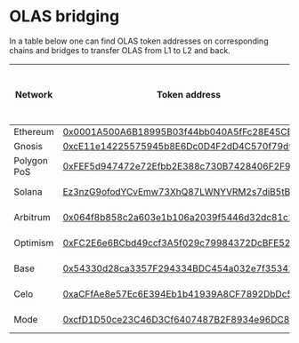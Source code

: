 # OLAS bridging

In a table below one can find OLAS token addresses on corresponding chains and bridges to transfer OLAS from L1 to L2 and back.

| Network     | Token address                                  | Bridge (OLAS from Ethereum to chain)                                  |
|-------------|------------------------------------------------|-----------------------------------------------------------------------|
| Ethereum    | [0x0001A500A6B18995B03f44bb040A5fFc28E45CB0](https://etherscan.io/token/0x0001A500A6B18995B03f44bb040A5fFc28E45CB0) | N/A                                                                   |
| Gnosis      | [0xcE11e14225575945b8E6Dc0D4F2dD4C570f79d9f](https://gnosisscan.io/token/0xcE11e14225575945b8E6Dc0D4F2dD4C570f79d9f) | [OmniBridge](https://omni.gnosischain.com/bridge)                     |
| Polygon PoS | [0xFEF5d947472e72Efbb2E388c730B7428406F2F95](https://polygonscan.com/token/0xFEF5d947472e72Efbb2E388c730B7428406F2F95) | [Polygon Portal](https://portal.polygon.technology/bridge)            |
| Solana      | [Ez3nzG9ofodYCvEmw73XhQ87LWNYVRM2s7diB5tBZPyM](https://solscan.io/token/Ez3nzG9ofodYCvEmw73XhQ87LWNYVRM2s7diB5tBZPyM) | [Wormhole Portal](https://portalbridge.com/advanced-tools/#/transfer) |
| Arbitrum    | [0x064f8b858c2a603e1b106a2039f5446d32dc81c1](https://arbiscan.io/token/0x064f8b858c2a603e1b106a2039f5446d32dc81c1) | [Arbitrum Bridge](https://bridge.arbitrum.io)                         |
| Optimism    | [0xFC2E6e6BCbd49ccf3A5f029c79984372DcBFE527](https://optimistic.etherscan.io/token/0xFC2E6e6BCbd49ccf3A5f029c79984372DcBFE527) | [Optimism Bridge](https://superbridge.app/optimism)             |
| Base        | [0x54330d28ca3357F294334BDC454a032e7f353416](https://basescan.org/token/0x54330d28ca3357F294334BDC454a032e7f353416) | [Base Bridge](https://superbridge.app/base)                        |
| Celo        | [0xaCFfAe8e57Ec6E394Eb1b41939A8CF7892DbDc51](https://celoscan.io/token/0xacffae8e57ec6e394eb1b41939a8cf7892dbdc51) | [Wormhole Portal](https://portalbridge.com/advanced-tools/#/transfer) |
| Mode        | [0xcfD1D50ce23C46D3Cf6407487B2F8934e96DC8f9](https://explorer.mode.network/address/0xcfD1D50ce23C46D3Cf6407487B2F8934e96DC8f9) | [Mode Bridge](https://superbridge.app/mode)                        |
